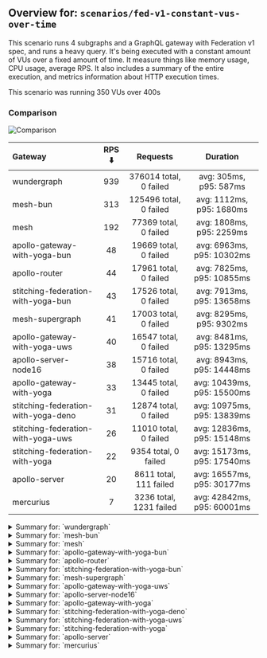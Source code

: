 ## Overview for: `scenarios/fed-v1-constant-vus-over-time`


This scenario runs 4 subgraphs and a GraphQL gateway with Federation v1 spec, and runs a heavy query. It's being executed with a constant amount of VUs over a fixed amount of time. It measure things like memory usage, CPU usage, average RPS. It also includes a summary of the entire execution, and metrics information about HTTP execution times.


This scenario was running 350 VUs over 400s


### Comparison


<img src="https://imagedelivery.net/KYe9TScr4TldYHA48pczVg/6e3b031f-8c3f-4dfe-bbd8-cfb092372e00/public" alt="Comparison" />


| Gateway                             | RPS ⬇️ |        Requests         |          Duration          |
| :---------------------------------- | :----: | :---------------------: | :------------------------: |
| wundergraph                         |  939   | 376014 total, 0 failed  |   avg: 305ms, p95: 587ms   |
| mesh-bun                            |  313   | 125496 total, 0 failed  |  avg: 1112ms, p95: 1680ms  |
| mesh                                |  192   |  77369 total, 0 failed  |  avg: 1808ms, p95: 2259ms  |
| apollo-gateway-with-yoga-bun        |   48   |  19669 total, 0 failed  | avg: 6963ms, p95: 10302ms  |
| apollo-router                       |   44   |  17961 total, 0 failed  | avg: 7825ms, p95: 10855ms  |
| stitching-federation-with-yoga-bun  |   43   |  17526 total, 0 failed  | avg: 7913ms, p95: 13658ms  |
| mesh-supergraph                     |   41   |  17003 total, 0 failed  |  avg: 8295ms, p95: 9302ms  |
| apollo-gateway-with-yoga-uws        |   40   |  16547 total, 0 failed  | avg: 8481ms, p95: 13295ms  |
| apollo-server-node16                |   38   |  15716 total, 0 failed  | avg: 8943ms, p95: 14448ms  |
| apollo-gateway-with-yoga            |   33   |  13445 total, 0 failed  | avg: 10439ms, p95: 15500ms |
| stitching-federation-with-yoga-deno |   31   |  12874 total, 0 failed  | avg: 10975ms, p95: 13839ms |
| stitching-federation-with-yoga-uws  |   26   |  11010 total, 0 failed  | avg: 12836ms, p95: 15148ms |
| stitching-federation-with-yoga      |   22   |  9354 total, 0 failed   | avg: 15173ms, p95: 17540ms |
| apollo-server                       |   20   | 8611 total, 111 failed  | avg: 16557ms, p95: 30177ms |
| mercurius                           |   7    | 3236 total, 1231 failed | avg: 42842ms, p95: 60001ms |



<details>
  <summary>Summary for: `wundergraph`</summary>

  **K6 Output**




```
     ✓ response code was 200
     ✓ no graphql errors
     ✗ valid response structure
      ↳  0% — ✓ 0 / ✗ 376014

     checks.........................: 66.66% ✓ 752028     ✗ 376014
     data_received..................: 55 MB  136 kB/s
     data_sent......................: 446 MB 1.1 MB/s
     http_req_blocked...............: avg=104.82µs min=1.2µs    med=3.2µs    max=1.17s    p(90)=4.89µs   p(95)=6.2µs   
     http_req_connecting............: avg=93.23µs  min=0s       med=0s       max=1.17s    p(90)=0s       p(95)=0s      
     http_req_duration..............: avg=304.68ms min=346.1µs  med=288.8ms  max=2.02s    p(90)=518.1ms  p(95)=587.17ms
       { expected_response:true }...: avg=304.68ms min=346.1µs  med=288.8ms  max=2.02s    p(90)=518.1ms  p(95)=587.17ms
     http_req_failed................: 0.00%  ✓ 0          ✗ 376014
     http_req_receiving.............: avg=24.6ms   min=9µs      med=33.79µs  max=1.85s    p(90)=52.99ms  p(95)=183.24ms
     http_req_sending...............: avg=2.96ms   min=6.2µs    med=15.2µs   max=1.55s    p(90)=135.4µs  p(95)=624.04µs
     http_req_tls_handshaking.......: avg=0s       min=0s       med=0s       max=0s       p(90)=0s       p(95)=0s      
     http_req_waiting...............: avg=277.12ms min=278.3µs  med=276.97ms max=904.94ms p(90)=458.23ms p(95)=502.71ms
     http_reqs......................: 376014 939.570842/s
     iteration_duration.............: avg=371.65ms min=928.61µs med=339.36ms max=2.59s    p(90)=622.82ms p(95)=744.83ms
     iterations.....................: 376014 939.570842/s
     vus............................: 350    min=350      max=350 
     vus_max........................: 350    min=350      max=350 
```


**Performance Overview**


<img src="https://imagedelivery.net/KYe9TScr4TldYHA48pczVg/57540e5b-a1bd-4694-8a28-73d6bf103300/public" alt="Performance Overview" />


**Subgraphs Overview**


<img src="https://imagedelivery.net/KYe9TScr4TldYHA48pczVg/092716e1-7bab-49e1-89ef-a3f6297ad100/public" alt="Subgraphs Overview" />


**HTTP Overview**


<img src="https://imagedelivery.net/KYe9TScr4TldYHA48pczVg/cff5db29-400e-4b0b-9d02-ab62f07ab100/public" alt="HTTP Overview" />


  </details>

<details>
  <summary>Summary for: `mesh-bun`</summary>

  **K6 Output**




```
     ✓ response code was 200
     ✗ no graphql errors
      ↳  0% — ✓ 0 / ✗ 125496
     ✗ valid response structure
      ↳  0% — ✓ 0 / ✗ 125496

     checks.........................: 33.33% ✓ 125496     ✗ 250992
     data_received..................: 119 MB 298 kB/s
     data_sent......................: 149 MB 372 kB/s
     http_req_blocked...............: avg=82.55µs min=1.3µs    med=2.4µs  max=308.05ms p(90)=3.8µs   p(95)=6.3µs  
     http_req_connecting............: avg=68.95µs min=0s       med=0s     max=55.64ms  p(90)=0s      p(95)=0s     
     http_req_duration..............: avg=1.11s   min=350.93ms med=1.15s  max=2.44s    p(90)=1.55s   p(95)=1.68s  
       { expected_response:true }...: avg=1.11s   min=350.93ms med=1.15s  max=2.44s    p(90)=1.55s   p(95)=1.68s  
     http_req_failed................: 0.00%  ✓ 0          ✗ 125496
     http_req_receiving.............: avg=3.69ms  min=13.6µs   med=32.7µs max=580.54ms p(90)=348.1µs p(95)=6.55ms 
     http_req_sending...............: avg=1.54ms  min=8.69µs   med=14.5µs max=602.72ms p(90)=131.2µs p(95)=389.5µs
     http_req_tls_handshaking.......: avg=0s      min=0s       med=0s     max=0s       p(90)=0s      p(95)=0s     
     http_req_waiting...............: avg=1.1s    min=350.49ms med=1.14s  max=2.41s    p(90)=1.55s   p(95)=1.66s  
     http_reqs......................: 125496 313.192771/s
     iteration_duration.............: avg=1.11s   min=351.82ms med=1.15s  max=2.44s    p(90)=1.56s   p(95)=1.68s  
     iterations.....................: 125496 313.192771/s
     vus............................: 350    min=350      max=350 
     vus_max........................: 350    min=350      max=350 
```


**Performance Overview**


<img src="https://imagedelivery.net/KYe9TScr4TldYHA48pczVg/6407b75c-b371-4d0a-492d-1c051dd26700/public" alt="Performance Overview" />


**Subgraphs Overview**


<img src="https://imagedelivery.net/KYe9TScr4TldYHA48pczVg/78b84bdd-b1d0-4cd8-a954-97ff7b4dd500/public" alt="Subgraphs Overview" />


**HTTP Overview**


<img src="https://imagedelivery.net/KYe9TScr4TldYHA48pczVg/4ae482ec-d6b5-4b28-d322-869a4711cc00/public" alt="HTTP Overview" />


  </details>

<details>
  <summary>Summary for: `mesh`</summary>

  **K6 Output**




```
     ✓ response code was 200
     ✓ no graphql errors
     ✗ valid response structure
      ↳  0% — ✓ 0 / ✗ 77369

     checks.........................: 66.66% ✓ 154738     ✗ 77369
     data_received..................: 88 MB  218 kB/s
     data_sent......................: 92 MB  229 kB/s
     http_req_blocked...............: avg=77.15µs min=1.6µs    med=2.7µs   max=96.47ms  p(90)=4.5µs   p(95)=6.2µs   
     http_req_connecting............: avg=66.1µs  min=0s       med=0s      max=51.03ms  p(90)=0s      p(95)=0s      
     http_req_duration..............: avg=1.8s    min=629.8ms  med=1.8s    max=4.41s    p(90)=2.12s   p(95)=2.25s   
       { expected_response:true }...: avg=1.8s    min=629.8ms  med=1.8s    max=4.41s    p(90)=2.12s   p(95)=2.25s   
     http_req_failed................: 0.00%  ✓ 0          ✗ 77369
     http_req_receiving.............: avg=4.03ms  min=16.2µs   med=38.69µs max=505.9ms  p(90)=335.1µs p(95)=4.41ms  
     http_req_sending...............: avg=1.08ms  min=9.6µs    med=15.7µs  max=433.82ms p(90)=119.4µs p(95)=374.28µs
     http_req_tls_handshaking.......: avg=0s      min=0s       med=0s      max=0s       p(90)=0s      p(95)=0s      
     http_req_waiting...............: avg=1.8s    min=629.7ms  med=1.79s   max=4.23s    p(90)=2.12s   p(95)=2.25s   
     http_reqs......................: 77369  192.921375/s
     iteration_duration.............: avg=1.81s   min=632.36ms med=1.8s    max=4.42s    p(90)=2.13s   p(95)=2.26s   
     iterations.....................: 77369  192.921375/s
     vus............................: 283    min=283      max=350
     vus_max........................: 350    min=350      max=350
```


**Performance Overview**


<img src="https://imagedelivery.net/KYe9TScr4TldYHA48pczVg/c89a9dcd-e9a4-4278-6d95-3518c5f6b000/public" alt="Performance Overview" />


**Subgraphs Overview**


<img src="https://imagedelivery.net/KYe9TScr4TldYHA48pczVg/300393b2-c901-4bc9-0988-a7b1d8cabe00/public" alt="Subgraphs Overview" />


**HTTP Overview**


<img src="https://imagedelivery.net/KYe9TScr4TldYHA48pczVg/74461969-88b4-4afd-00bc-ac4c9041f400/public" alt="HTTP Overview" />


  </details>

<details>
  <summary>Summary for: `apollo-gateway-with-yoga-bun`</summary>

  **K6 Output**




```
     ✓ response code was 200
     ✓ no graphql errors
     ✓ valid response structure

     checks.........................: 100.00% ✓ 59007     ✗ 0    
     data_received..................: 1.7 GB  4.2 MB/s
     data_sent......................: 23 MB   58 kB/s
     http_req_blocked...............: avg=945.88µs min=1.3µs  med=3.5µs  max=1.16s    p(90)=5.1µs   p(95)=6.4µs   
     http_req_connecting............: avg=646.02µs min=0s     med=0s     max=130.09ms p(90)=0s      p(95)=0s      
     http_req_duration..............: avg=6.96s    min=2.84s  med=6.53s  max=13.12s   p(90)=9.52s   p(95)=10.3s   
       { expected_response:true }...: avg=6.96s    min=2.84s  med=6.53s  max=13.12s   p(90)=9.52s   p(95)=10.3s   
     http_req_failed................: 0.00%   ✓ 0         ✗ 19669
     http_req_receiving.............: avg=137.87ms min=40.5µs med=86.5µs max=3.88s    p(90)=547.5ms p(95)=873.65ms
     http_req_sending...............: avg=13.07ms  min=6.7µs  med=18.7µs max=1.56s    p(90)=5.47ms  p(95)=41.92ms 
     http_req_tls_handshaking.......: avg=0s       min=0s     med=0s     max=0s       p(90)=0s      p(95)=0s      
     http_req_waiting...............: avg=6.81s    min=2.84s  med=6.29s  max=12.67s   p(90)=9.35s   p(95)=10.19s  
     http_reqs......................: 19669   48.425683/s
     iteration_duration.............: avg=7.19s    min=2.9s   med=6.83s  max=13.53s   p(90)=9.84s   p(95)=10.63s  
     iterations.....................: 19669   48.425683/s
     vus............................: 39      min=39      max=350
     vus_max........................: 350     min=350     max=350
```


**Performance Overview**


<img src="https://imagedelivery.net/KYe9TScr4TldYHA48pczVg/fc756cfe-8b14-4cd5-06fb-85be2e3aa700/public" alt="Performance Overview" />


**Subgraphs Overview**


<img src="https://imagedelivery.net/KYe9TScr4TldYHA48pczVg/e71b9d0b-0c5f-42d5-c161-39f71a1db200/public" alt="Subgraphs Overview" />


**HTTP Overview**


<img src="https://imagedelivery.net/KYe9TScr4TldYHA48pczVg/7deab71f-90ef-4ab9-526f-88c52f64c800/public" alt="HTTP Overview" />


  </details>

<details>
  <summary>Summary for: `apollo-router`</summary>

  **K6 Output**




```
     ✓ response code was 200
     ✓ no graphql errors
     ✓ valid response structure

     checks.........................: 100.00% ✓ 53883     ✗ 0    
     data_received..................: 1.6 GB  3.9 MB/s
     data_sent......................: 21 MB   53 kB/s
     http_req_blocked...............: avg=663.46µs min=1.7µs    med=4.4µs   max=90.61ms  p(90)=6.6µs   p(95)=8µs    
     http_req_connecting............: avg=644.14µs min=0s       med=0s      max=90.55ms  p(90)=0s      p(95)=0s     
     http_req_duration..............: avg=7.82s    min=401.72ms med=7.72s   max=15.78s   p(90)=10.06s  p(95)=10.85s 
       { expected_response:true }...: avg=7.82s    min=401.72ms med=7.72s   max=15.78s   p(90)=10.06s  p(95)=10.85s 
     http_req_failed................: 0.00%   ✓ 0         ✗ 17961
     http_req_receiving.............: avg=862.51µs min=58.2µs   med=109.8µs max=421.03ms p(90)=235.1µs p(95)=407.4µs
     http_req_sending...............: avg=716.81µs min=10.1µs   med=25.4µs  max=445.43ms p(90)=45µs    p(95)=1.15ms 
     http_req_tls_handshaking.......: avg=0s       min=0s       med=0s      max=0s       p(90)=0s      p(95)=0s     
     http_req_waiting...............: avg=7.82s    min=401.56ms med=7.72s   max=15.78s   p(90)=10.06s  p(95)=10.85s 
     http_reqs......................: 17961   44.334863/s
     iteration_duration.............: avg=7.84s    min=410.52ms med=7.75s   max=15.81s   p(90)=10.08s  p(95)=10.88s 
     iterations.....................: 17961   44.334863/s
     vus............................: 66      min=66      max=350
     vus_max........................: 350     min=350     max=350
```


**Performance Overview**


<img src="https://imagedelivery.net/KYe9TScr4TldYHA48pczVg/9105f9d6-8b30-4e8e-04a0-fa7721047400/public" alt="Performance Overview" />


**Subgraphs Overview**


<img src="https://imagedelivery.net/KYe9TScr4TldYHA48pczVg/ac2308b0-dda8-4796-b6a4-6a4827581100/public" alt="Subgraphs Overview" />


**HTTP Overview**


<img src="https://imagedelivery.net/KYe9TScr4TldYHA48pczVg/e160b4c7-8aea-4550-264f-459f57e7b100/public" alt="HTTP Overview" />


  </details>

<details>
  <summary>Summary for: `stitching-federation-with-yoga-bun`</summary>

  **K6 Output**




```
     ✓ response code was 200
     ✓ no graphql errors
     ✓ valid response structure

     checks.........................: 100.00% ✓ 52578    ✗ 0    
     data_received..................: 1.5 GB  3.8 MB/s
     data_sent......................: 21 MB   51 kB/s
     http_req_blocked...............: avg=810.72µs min=1.5µs    med=3.7µs  max=132.59ms p(90)=5.7µs  p(95)=8.4µs   
     http_req_connecting............: avg=775.81µs min=0s       med=0s     max=132.52ms p(90)=0s     p(95)=0s      
     http_req_duration..............: avg=7.91s    min=365.13ms med=7.45s  max=17.22s   p(90)=9.98s  p(95)=13.65s  
       { expected_response:true }...: avg=7.91s    min=365.13ms med=7.45s  max=17.22s   p(90)=9.98s  p(95)=13.65s  
     http_req_failed................: 0.00%   ✓ 0        ✗ 17526
     http_req_receiving.............: avg=47.2ms   min=48µs     med=91.1µs max=5.67s    p(90)=8.79ms p(95)=161.66ms
     http_req_sending...............: avg=6.03ms   min=8.1µs    med=17.3µs max=1.28s    p(90)=1.98ms p(95)=27.27ms 
     http_req_tls_handshaking.......: avg=0s       min=0s       med=0s     max=0s       p(90)=0s     p(95)=0s      
     http_req_waiting...............: avg=7.85s    min=362.71ms med=7.43s  max=16.24s   p(90)=8.95s  p(95)=13.64s  
     http_reqs......................: 17526   43.24782/s
     iteration_duration.............: avg=8.03s    min=426.03ms med=7.56s  max=17.23s   p(90)=10.26s p(95)=13.75s  
     iterations.....................: 17526   43.24782/s
     vus............................: 50      min=50     max=350
     vus_max........................: 350     min=350    max=350
```


**Performance Overview**


<img src="https://imagedelivery.net/KYe9TScr4TldYHA48pczVg/c7cdcd66-387f-43fd-825e-24b3e66c0400/public" alt="Performance Overview" />


**Subgraphs Overview**


<img src="https://imagedelivery.net/KYe9TScr4TldYHA48pczVg/8c8f90d7-760f-43fa-c0ff-ac45e4fa3600/public" alt="Subgraphs Overview" />


**HTTP Overview**


<img src="https://imagedelivery.net/KYe9TScr4TldYHA48pczVg/69caf042-043c-48b2-dd0b-9244c56c3000/public" alt="HTTP Overview" />


  </details>

<details>
  <summary>Summary for: `mesh-supergraph`</summary>

  **K6 Output**




```
     ✓ response code was 200
     ✓ no graphql errors
     ✗ valid response structure
      ↳  0% — ✓ 0 / ✗ 17003

     checks.........................: 66.66% ✓ 34006    ✗ 17003
     data_received..................: 1.5 GB 3.7 MB/s
     data_sent......................: 20 MB  50 kB/s
     http_req_blocked...............: avg=1.58ms   min=1.3µs  med=3µs     max=301.57ms p(90)=4.3µs   p(95)=13.1µs  
     http_req_connecting............: avg=1.54ms   min=0s     med=0s      max=221.09ms p(90)=0s      p(95)=0s      
     http_req_duration..............: avg=8.29s    min=5.42s  med=8.24s   max=13.91s   p(90)=8.99s   p(95)=9.3s    
       { expected_response:true }...: avg=8.29s    min=5.42s  med=8.24s   max=13.91s   p(90)=8.99s   p(95)=9.3s    
     http_req_failed................: 0.00%  ✓ 0        ✗ 17003
     http_req_receiving.............: avg=470.65µs min=47.3µs med=103.8µs max=793.4ms  p(90)=294.2µs p(95)=348.39µs
     http_req_sending...............: avg=495.91µs min=7.9µs  med=18µs    max=75.97ms  p(90)=31.4µs  p(95)=38.5µs  
     http_req_tls_handshaking.......: avg=0s       min=0s     med=0s      max=0s       p(90)=0s      p(95)=0s      
     http_req_waiting...............: avg=8.29s    min=5.42s  med=8.23s   max=13.91s   p(90)=8.99s   p(95)=9.3s    
     http_reqs......................: 17003  41.93786/s
     iteration_duration.............: avg=8.29s    min=5.42s  med=8.24s   max=14.01s   p(90)=8.99s   p(95)=9.3s    
     iterations.....................: 17003  41.93786/s
     vus............................: 77     min=77     max=350
     vus_max........................: 350    min=350    max=350
```


**Performance Overview**


<img src="https://imagedelivery.net/KYe9TScr4TldYHA48pczVg/628fa159-733a-46c2-c8ce-4f549092d000/public" alt="Performance Overview" />


**Subgraphs Overview**


<img src="https://imagedelivery.net/KYe9TScr4TldYHA48pczVg/471a8dcf-1e56-45aa-61ef-c4d60435f600/public" alt="Subgraphs Overview" />


**HTTP Overview**


<img src="https://imagedelivery.net/KYe9TScr4TldYHA48pczVg/10f6e028-0f4a-48b3-bb7f-2558c6589100/public" alt="HTTP Overview" />


  </details>

<details>
  <summary>Summary for: `apollo-gateway-with-yoga-uws`</summary>

  **K6 Output**




```
     ✓ response code was 200
     ✓ no graphql errors
     ✓ valid response structure

     checks.........................: 100.00% ✓ 49641     ✗ 0    
     data_received..................: 1.5 GB  3.6 MB/s
     data_sent......................: 20 MB   48 kB/s
     http_req_blocked...............: avg=464.42µs min=1.7µs    med=3.7µs   max=489.85ms p(90)=5.2µs    p(95)=6.4µs  
     http_req_connecting............: avg=398.92µs min=0s       med=0s      max=58.19ms  p(90)=0s       p(95)=0s     
     http_req_duration..............: avg=8.48s    min=304.14ms med=7.89s   max=21.99s   p(90)=12.03s   p(95)=13.29s 
       { expected_response:true }...: avg=8.48s    min=304.14ms med=7.89s   max=21.99s   p(90)=12.03s   p(95)=13.29s 
     http_req_failed................: 0.00%   ✓ 0         ✗ 16547
     http_req_receiving.............: avg=10.6ms   min=39.6µs   med=81.69µs max=2.87s    p(90)=612.95µs p(95)=15.13ms
     http_req_sending...............: avg=2.42ms   min=7.5µs    med=20.2µs  max=1.44s    p(90)=114.99µs p(95)=10.31ms
     http_req_tls_handshaking.......: avg=0s       min=0s       med=0s      max=0s       p(90)=0s       p(95)=0s     
     http_req_waiting...............: avg=8.46s    min=303.97ms med=7.88s   max=21.99s   p(90)=12.02s   p(95)=13.26s 
     http_reqs......................: 16547   40.763772/s
     iteration_duration.............: avg=8.53s    min=317.57ms med=7.95s   max=22s      p(90)=12.11s   p(95)=13.41s 
     iterations.....................: 16547   40.763772/s
     vus............................: 33      min=33      max=350
     vus_max........................: 350     min=350     max=350
```


**Performance Overview**


<img src="https://imagedelivery.net/KYe9TScr4TldYHA48pczVg/7834a58a-9af1-469e-872a-ef841746e600/public" alt="Performance Overview" />


**Subgraphs Overview**


<img src="https://imagedelivery.net/KYe9TScr4TldYHA48pczVg/5a6dd59f-816a-4fce-6bbf-1767b763ab00/public" alt="Subgraphs Overview" />


**HTTP Overview**


<img src="https://imagedelivery.net/KYe9TScr4TldYHA48pczVg/40abcdb4-eb07-4d86-7571-9a3e9f9c7400/public" alt="HTTP Overview" />


  </details>

<details>
  <summary>Summary for: `apollo-server-node16`</summary>

  **K6 Output**




```
     ✓ response code was 200
     ✓ no graphql errors
     ✓ valid response structure

     checks.........................: 100.00% ✓ 47148     ✗ 0    
     data_received..................: 1.4 GB  3.4 MB/s
     data_sent......................: 19 MB   46 kB/s
     http_req_blocked...............: avg=576.21µs min=1.5µs    med=3.5µs  max=55.31ms  p(90)=5µs      p(95)=6.1µs  
     http_req_connecting............: avg=552.88µs min=0s       med=0s     max=45.89ms  p(90)=0s       p(95)=0s     
     http_req_duration..............: avg=8.94s    min=992.44ms med=8.27s  max=28.42s   p(90)=12.86s   p(95)=14.44s 
       { expected_response:true }...: avg=8.94s    min=992.44ms med=8.27s  max=28.42s   p(90)=12.86s   p(95)=14.44s 
     http_req_failed................: 0.00%   ✓ 0         ✗ 15716
     http_req_receiving.............: avg=8.07ms   min=42.1µs   med=83.6µs max=1.01s    p(90)=646.3µs  p(95)=12.48ms
     http_req_sending...............: avg=2.64ms   min=7.5µs    med=18.7µs max=634.24ms p(90)=103.25µs p(95)=10.15ms
     http_req_tls_handshaking.......: avg=0s       min=0s       med=0s     max=0s       p(90)=0s       p(95)=0s     
     http_req_waiting...............: avg=8.93s    min=992.29ms med=8.26s  max=28.42s   p(90)=12.86s   p(95)=14.44s 
     http_reqs......................: 15716   38.635977/s
     iteration_duration.............: avg=8.99s    min=1s       med=8.33s  max=28.46s   p(90)=12.93s   p(95)=14.51s 
     iterations.....................: 15716   38.635977/s
     vus............................: 113     min=113     max=350
     vus_max........................: 350     min=350     max=350
```


**Performance Overview**


<img src="https://imagedelivery.net/KYe9TScr4TldYHA48pczVg/35511647-0d40-4c83-3ecc-53659323ea00/public" alt="Performance Overview" />


**Subgraphs Overview**


<img src="https://imagedelivery.net/KYe9TScr4TldYHA48pczVg/629abb34-863e-4c1b-c346-acae7934d800/public" alt="Subgraphs Overview" />


**HTTP Overview**


<img src="https://imagedelivery.net/KYe9TScr4TldYHA48pczVg/cd0c94f7-6dab-494f-7720-320c9ebf1300/public" alt="HTTP Overview" />


  </details>

<details>
  <summary>Summary for: `apollo-gateway-with-yoga`</summary>

  **K6 Output**




```
     ✓ response code was 200
     ✓ no graphql errors
     ✓ valid response structure

     checks.........................: 100.00% ✓ 40335     ✗ 0    
     data_received..................: 1.2 GB  2.9 MB/s
     data_sent......................: 16 MB   39 kB/s
     http_req_blocked...............: avg=1.79ms  min=2.2µs  med=5.4µs   max=297.56ms p(90)=7.3µs    p(95)=9.6µs  
     http_req_connecting............: avg=1.71ms  min=0s     med=0s      max=136.69ms p(90)=0s       p(95)=0s     
     http_req_duration..............: avg=10.43s  min=3.38s  med=10.17s  max=20.41s   p(90)=14.32s   p(95)=15.49s 
       { expected_response:true }...: avg=10.43s  min=3.38s  med=10.17s  max=20.41s   p(90)=14.32s   p(95)=15.49s 
     http_req_failed................: 0.00%   ✓ 0         ✗ 13445
     http_req_receiving.............: avg=10.02ms min=56.2µs med=110.6µs max=952.25ms p(90)=878.76µs p(95)=16.85ms
     http_req_sending...............: avg=2.83ms  min=9µs    med=27.7µs  max=691.51ms p(90)=170.16µs p(95)=14.41ms
     http_req_tls_handshaking.......: avg=0s      min=0s     med=0s      max=0s       p(90)=0s       p(95)=0s     
     http_req_waiting...............: avg=10.42s  min=3.36s  med=10.17s  max=20.41s   p(90)=14.28s   p(95)=15.46s 
     http_reqs......................: 13445   33.085904/s
     iteration_duration.............: avg=10.51s  min=3.4s   med=10.25s  max=20.42s   p(90)=14.43s   p(95)=15.56s 
     iterations.....................: 13445   33.085904/s
     vus............................: 72      min=72      max=350
     vus_max........................: 350     min=350     max=350
```


**Performance Overview**


<img src="https://imagedelivery.net/KYe9TScr4TldYHA48pczVg/a607ab48-a561-4900-b4ca-7ed591c30800/public" alt="Performance Overview" />


**Subgraphs Overview**


<img src="https://imagedelivery.net/KYe9TScr4TldYHA48pczVg/785bfe6e-6a86-41b5-0a7e-af97c583f900/public" alt="Subgraphs Overview" />


**HTTP Overview**


<img src="https://imagedelivery.net/KYe9TScr4TldYHA48pczVg/2589f128-30c7-49e8-a509-bbd76213cf00/public" alt="HTTP Overview" />


  </details>

<details>
  <summary>Summary for: `stitching-federation-with-yoga-deno`</summary>

  **K6 Output**




```
     ✓ response code was 200
     ✓ no graphql errors
     ✓ valid response structure

     checks.........................: 100.00% ✓ 38622     ✗ 0    
     data_received..................: 1.1 GB  2.8 MB/s
     data_sent......................: 15 MB   37 kB/s
     http_req_blocked...............: avg=834.61µs min=1.6µs  med=4.1µs  max=70.82ms  p(90)=5.9µs    p(95)=7.2µs  
     http_req_connecting............: avg=798.69µs min=0s     med=0s     max=51.53ms  p(90)=0s       p(95)=0s     
     http_req_duration..............: avg=10.97s   min=3.56s  med=10.46s max=17.23s   p(90)=13.48s   p(95)=13.83s 
       { expected_response:true }...: avg=10.97s   min=3.56s  med=10.46s max=17.23s   p(90)=13.48s   p(95)=13.83s 
     http_req_failed................: 0.00%   ✓ 0         ✗ 12874
     http_req_receiving.............: avg=2.05ms   min=50.5µs med=93.2µs max=191.97ms p(90)=930.99µs p(95)=10.11ms
     http_req_sending...............: avg=1.27ms   min=7.6µs  med=21.1µs max=229.05ms p(90)=109.37µs p(95)=4.27ms 
     http_req_tls_handshaking.......: avg=0s       min=0s     med=0s     max=0s       p(90)=0s       p(95)=0s     
     http_req_waiting...............: avg=10.97s   min=3.56s  med=10.46s max=17.23s   p(90)=13.48s   p(95)=13.83s 
     http_reqs......................: 12874   31.518939/s
     iteration_duration.............: avg=11s      min=3.57s  med=10.49s max=17.24s   p(90)=13.51s   p(95)=13.86s 
     iterations.....................: 12874   31.518939/s
     vus............................: 50      min=50      max=350
     vus_max........................: 350     min=350     max=350
```


**Performance Overview**


<img src="https://imagedelivery.net/KYe9TScr4TldYHA48pczVg/be24fcb7-fc6d-4bff-b74c-1d538f43f500/public" alt="Performance Overview" />


**Subgraphs Overview**


<img src="https://imagedelivery.net/KYe9TScr4TldYHA48pczVg/2e8432a5-8f1c-424a-3583-60c17edd9800/public" alt="Subgraphs Overview" />


**HTTP Overview**


<img src="https://imagedelivery.net/KYe9TScr4TldYHA48pczVg/125aecb9-7eff-42a4-1b9d-81c0c9f65a00/public" alt="HTTP Overview" />


  </details>

<details>
  <summary>Summary for: `stitching-federation-with-yoga-uws`</summary>

  **K6 Output**




```
     ✓ response code was 200
     ✓ no graphql errors
     ✓ valid response structure

     checks.........................: 100.00% ✓ 33030     ✗ 0    
     data_received..................: 966 MB  2.4 MB/s
     data_sent......................: 13 MB   32 kB/s
     http_req_blocked...............: avg=1.35ms   min=1.7µs  med=3.7µs   max=131.3ms  p(90)=6.1µs    p(95)=19.75µs
     http_req_connecting............: avg=1.17ms   min=0s     med=0s      max=86.41ms  p(90)=0s       p(95)=0s     
     http_req_duration..............: avg=12.83s   min=6.2s   med=12.73s  max=17.63s   p(90)=14.51s   p(95)=15.14s 
       { expected_response:true }...: avg=12.83s   min=6.2s   med=12.73s  max=17.63s   p(90)=14.51s   p(95)=15.14s 
     http_req_failed................: 0.00%   ✓ 0         ✗ 11010
     http_req_receiving.............: avg=2.2ms    min=59.8µs med=126.4µs max=3.53s    p(90)=618.01µs p(95)=3.33ms 
     http_req_sending...............: avg=953.88µs min=10.2µs med=22.5µs  max=189.02ms p(90)=70.31µs  p(95)=2.78ms 
     http_req_tls_handshaking.......: avg=0s       min=0s     med=0s      max=0s       p(90)=0s       p(95)=0s     
     http_req_waiting...............: avg=12.83s   min=6.2s   med=12.73s  max=17.62s   p(90)=14.51s   p(95)=15.13s 
     http_reqs......................: 11010   26.910597/s
     iteration_duration.............: avg=12.87s   min=6.22s  med=12.77s  max=17.72s   p(90)=14.54s   p(95)=15.19s 
     iterations.....................: 11010   26.910597/s
     vus............................: 17      min=17      max=350
     vus_max........................: 350     min=350     max=350
```


**Performance Overview**


<img src="https://imagedelivery.net/KYe9TScr4TldYHA48pczVg/3299a4fc-34ff-4967-e810-b38f1d2dc100/public" alt="Performance Overview" />


**Subgraphs Overview**


<img src="https://imagedelivery.net/KYe9TScr4TldYHA48pczVg/4f05be36-caf9-4e0d-7f14-50d2bee21d00/public" alt="Subgraphs Overview" />


**HTTP Overview**


<img src="https://imagedelivery.net/KYe9TScr4TldYHA48pczVg/4447f5e4-55bb-45f0-cce0-b36ab3036a00/public" alt="HTTP Overview" />


  </details>

<details>
  <summary>Summary for: `stitching-federation-with-yoga`</summary>

  **K6 Output**




```
     ✓ response code was 200
     ✓ no graphql errors
     ✓ valid response structure

     checks.........................: 100.00% ✓ 28062     ✗ 0    
     data_received..................: 821 MB  2.0 MB/s
     data_sent......................: 11 MB   27 kB/s
     http_req_blocked...............: avg=1.41ms   min=2µs    med=5.4µs    max=113.51ms p(90)=8.5µs    p(95)=23.1µs
     http_req_connecting............: avg=1.34ms   min=0s     med=0s       max=58.19ms  p(90)=0s       p(95)=0s    
     http_req_duration..............: avg=15.17s   min=9.25s  med=15.14s   max=20.15s   p(90)=16.88s   p(95)=17.53s
       { expected_response:true }...: avg=15.17s   min=9.25s  med=15.14s   max=20.15s   p(90)=16.88s   p(95)=17.53s
     http_req_failed................: 0.00%   ✓ 0         ✗ 9354 
     http_req_receiving.............: avg=1.25ms   min=72.2µs med=157.09µs max=185.27ms p(90)=731.48µs p(95)=4.07ms
     http_req_sending...............: avg=983.99µs min=12µs   med=33.3µs   max=156.29ms p(90)=109.03µs p(95)=3.3ms 
     http_req_tls_handshaking.......: avg=0s       min=0s     med=0s       max=0s       p(90)=0s       p(95)=0s    
     http_req_waiting...............: avg=15.17s   min=9.24s  med=15.14s   max=20.15s   p(90)=16.88s   p(95)=17.53s
     http_reqs......................: 9354    22.724227/s
     iteration_duration.............: avg=15.2s    min=9.3s   med=15.18s   max=20.16s   p(90)=16.93s   p(95)=17.57s
     iterations.....................: 9354    22.724227/s
     vus............................: 41      min=41      max=350
     vus_max........................: 350     min=350     max=350
```


**Performance Overview**


<img src="https://imagedelivery.net/KYe9TScr4TldYHA48pczVg/e8cb3df1-0515-4a43-d3f0-1106a4914000/public" alt="Performance Overview" />


**Subgraphs Overview**


<img src="https://imagedelivery.net/KYe9TScr4TldYHA48pczVg/57c6d5fc-24af-4b21-4bf3-2ce44cc44300/public" alt="Subgraphs Overview" />


**HTTP Overview**


<img src="https://imagedelivery.net/KYe9TScr4TldYHA48pczVg/4486c6d4-8829-42ee-5460-cd6c3d851600/public" alt="HTTP Overview" />


  </details>

<details>
  <summary>Summary for: `apollo-server`</summary>

  **K6 Output**




```
     ✗ response code was 200
      ↳  98% — ✓ 8500 / ✗ 111
     ✗ no graphql errors
      ↳  98% — ✓ 8500 / ✗ 111
     ✓ valid response structure

     checks.........................: 99.13% ✓ 25500     ✗ 222  
     data_received..................: 747 MB 1.8 MB/s
     data_sent......................: 10 MB  25 kB/s
     http_req_blocked...............: avg=3.53ms min=2.4µs  med=5.7µs   max=151.04ms p(90)=11.3µs p(95)=581.95µs
     http_req_connecting............: avg=3.47ms min=0s     med=0s      max=138.81ms p(90)=0s     p(95)=455.75µs
     http_req_duration..............: avg=16.55s min=1.38s  med=14.24s  max=1m0s     p(90)=25.8s  p(95)=30.17s  
       { expected_response:true }...: avg=15.98s min=1.38s  med=14.14s  max=58.71s   p(90)=24.67s p(95)=29.36s  
     http_req_failed................: 1.28%  ✓ 111       ✗ 8500 
     http_req_receiving.............: avg=5.21ms min=0s     med=148.5µs max=780.04ms p(90)=1.03ms p(95)=7.51ms  
     http_req_sending...............: avg=2.69ms min=11.7µs med=31.8µs  max=524.5ms  p(90)=2.78ms p(95)=14.15ms 
     http_req_tls_handshaking.......: avg=0s     min=0s     med=0s      max=0s       p(90)=0s     p(95)=0s      
     http_req_waiting...............: avg=16.54s min=1.38s  med=14.23s  max=1m0s     p(90)=25.8s  p(95)=30.17s  
     http_reqs......................: 8611   20.823425/s
     iteration_duration.............: avg=16.63s min=1.4s   med=14.32s  max=1m0s     p(90)=25.98s p(95)=30.28s  
     iterations.....................: 8611   20.823425/s
     vus............................: 47     min=47      max=350
     vus_max........................: 350    min=350     max=350
```


**Performance Overview**


<img src="https://imagedelivery.net/KYe9TScr4TldYHA48pczVg/91bf9a86-f863-465d-3469-0d2a2190f700/public" alt="Performance Overview" />


**Subgraphs Overview**


<img src="https://imagedelivery.net/KYe9TScr4TldYHA48pczVg/3022f59f-b3b4-45c9-6d71-0d3ecca88f00/public" alt="Subgraphs Overview" />


**HTTP Overview**


<img src="https://imagedelivery.net/KYe9TScr4TldYHA48pczVg/83784660-3608-4646-93fb-37f0c4e9ad00/public" alt="HTTP Overview" />


  </details>

<details>
  <summary>Summary for: `mercurius`</summary>

  **K6 Output**




```
     ✗ response code was 200
      ↳  61% — ✓ 2005 / ✗ 1231
     ✗ no graphql errors
      ↳  61% — ✓ 2005 / ✗ 1231
     ✓ valid response structure

     checks.........................: 70.95% ✓ 6015     ✗ 2462 
     data_received..................: 176 MB 409 kB/s
     data_sent......................: 4.1 MB 9.5 kB/s
     http_req_blocked...............: avg=1.12ms   min=1.5µs med=4.59µs  max=117.26ms p(90)=1.83ms  p(95)=7.7ms   
     http_req_connecting............: avg=1ms      min=0s    med=0s      max=25.36ms  p(90)=1.75ms  p(95)=7.54ms  
     http_req_duration..............: avg=42.84s   min=8.59s med=49.23s  max=1m0s     p(90)=1m0s    p(95)=1m0s    
       { expected_response:true }...: avg=32.3s    min=8.59s med=29.89s  max=59.99s   p(90)=56.54s  p(95)=58.36s  
     http_req_failed................: 38.04% ✓ 1231     ✗ 2005 
     http_req_receiving.............: avg=275.96µs min=0s    med=89.05µs max=215.52ms p(90)=240.6µs p(95)=395.02µs
     http_req_sending...............: avg=1.95ms   min=7.9µs med=29.2µs  max=166.02ms p(90)=203.3µs p(95)=1.01ms  
     http_req_tls_handshaking.......: avg=0s       min=0s    med=0s      max=0s       p(90)=0s      p(95)=0s      
     http_req_waiting...............: avg=42.83s   min=8.53s med=49.23s  max=1m0s     p(90)=1m0s    p(95)=1m0s    
     http_reqs......................: 3236   7.525377/s
     iteration_duration.............: avg=42.85s   min=8.61s med=49.24s  max=1m0s     p(90)=1m0s    p(95)=1m0s    
     iterations.....................: 3236   7.525377/s
     vus............................: 207    min=207    max=350
     vus_max........................: 350    min=350    max=350
```


**Performance Overview**


<img src="https://imagedelivery.net/KYe9TScr4TldYHA48pczVg/9ad1cd2f-08cf-4488-d7ef-d19abacb8500/public" alt="Performance Overview" />


**Subgraphs Overview**


<img src="https://imagedelivery.net/KYe9TScr4TldYHA48pczVg/580382ff-552e-479e-bf23-a79386329f00/public" alt="Subgraphs Overview" />


**HTTP Overview**


<img src="https://imagedelivery.net/KYe9TScr4TldYHA48pczVg/e04688e2-7dc3-42f9-05f6-d369e3c9f200/public" alt="HTTP Overview" />


  </details>